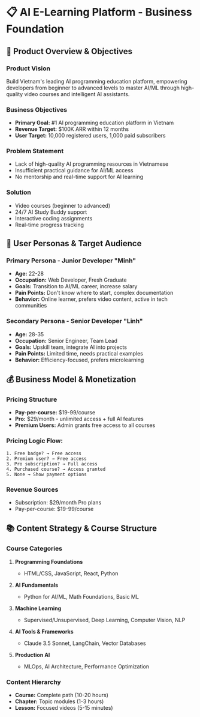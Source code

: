 # 📋 AI E-Learning Platform - Business Foundation

## 🎯 Product Overview & Objectives

### Product Vision
Build Vietnam's leading AI programming education platform, empowering developers from beginner to advanced levels to master AI/ML through high-quality video courses and intelligent AI assistants.

### Business Objectives
- **Primary Goal:** #1 AI programming education platform in Vietnam
- **Revenue Target:** $100K ARR within 12 months
- **User Target:** 10,000 registered users, 1,000 paid subscribers

### Problem Statement
- Lack of high-quality AI programming resources in Vietnamese
- Insufficient practical guidance for AI/ML access
- No mentorship and real-time support for AI learning

### Solution
- Video courses (beginner to advanced)
- 24/7 AI Study Buddy support
- Interactive coding assignments
- Real-time progress tracking

## 👥 User Personas & Target Audience

### Primary Persona - Junior Developer "Minh"
- **Age:** 22-28
- **Occupation:** Web Developer, Fresh Graduate  
- **Goals:** Transition to AI/ML career, increase salary
- **Pain Points:** Don't know where to start, complex documentation
- **Behavior:** Online learner, prefers video content, active in tech communities

### Secondary Persona - Senior Developer "Linh"  
- **Age:** 28-35
- **Occupation:** Senior Engineer, Team Lead
- **Goals:** Upskill team, integrate AI into projects
- **Pain Points:** Limited time, needs practical examples  
- **Behavior:** Efficiency-focused, prefers microlearning

## 💰 Business Model & Monetization

### Pricing Structure
- **Pay-per-course:** $19-99/course
- **Pro:** $29/month - unlimited access + full AI features
- **Premium Users:** Admin grants free access to all courses

### Pricing Logic Flow:
```
1. Free badge? → Free access
2. Premium user? → Free access  
3. Pro subscription? → Full access
4. Purchased course? → Access granted
5. None → Show payment options
```

### Revenue Sources
- Subscription: $29/month Pro plans
- Pay-per-course: $19-99/course

## 📚 Content Strategy & Course Structure

### Course Categories
1. **Programming Foundations**
   - HTML/CSS, JavaScript, React, Python

2. **AI Fundamentals**
   - Python for AI/ML, Math Foundations, Basic ML

3. **Machine Learning**
   - Supervised/Unsupervised, Deep Learning, Computer Vision, NLP

4. **AI Tools & Frameworks**
   - Claude 3.5 Sonnet, LangChain, Vector Databases

5. **Production AI**
   - MLOps, AI Architecture, Performance Optimization

### Content Hierarchy
- **Course:** Complete path (10-20 hours)
- **Chapter:** Topic modules (1-3 hours) 
- **Lesson:** Focused videos (5-15 minutes)